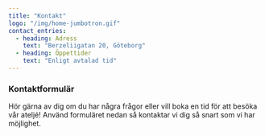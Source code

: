 ```yaml
---
title: "Kontakt"
logo: "/img/home-jumbotron.gif"
contact_entries:
  - heading: Adress
    text: "Berzeliigatan 20, Göteborg"
  - heading: Öppettider
    text: "Enligt avtalad tid"
---
```


<h3 class="f4 b lh-title mb2">Kontaktformulär</h3>

Hör gärna av dig om du har några frågor eller vill boka en tid för att besöka vår ateljé! Använd formuläret nedan så kontaktar vi dig så snart som vi har möjlighet.
